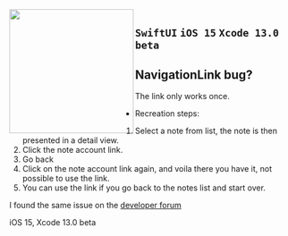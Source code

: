 <img align="left" src="https://user-images.githubusercontent.com/31440186/125767064-f79adee4-e55b-491f-b82b-d7c99f4c146d.gif" width="222" >

## `SwiftUI` `iOS 15` `Xcode 13.0 beta`
## NavigationLink bug?

The link only works once.

* Recreation steps:
1. Select a note from list, the note is then presented in a detail view.
2. Click the note account link.
3. Go back
4. Click on the note account link again, and voila there you have it, not possible to use the link.
5. You can use the link if you go back to the notes list and start over.


I found the same issue on the [developer forum](https://developer.apple.com/forums/thread/125979) 

iOS 15, Xcode 13.0 beta
